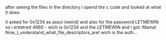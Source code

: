 after seeing the files in the directory i opend the c code and looked at what it does:

it asked for 0x1234 as assci (weird)
and also for the password LETMEWIN
so i entetred 4660 - wich is 0x1234
and the LETMEWIN
and i got:
Mama! Now_I_understand_what_file_descriptors_are!
wich is the auth...